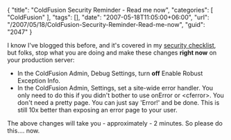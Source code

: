 {
	"title": "ColdFusion Security Reminder - Read me now",
	"categories": [
		"ColdFusion"
	],
	"tags": [],
	"date": "2007-05-18T11:05:00+06:00",
	"url": "/2007/05/18/ColdFusion-Security-Reminder-Read-me-now",
	"guid": "2047"
}

I know I've blogged this before, and it's covered in my <a href="http://ray.camdenfamily.com/coldfusionsecuritychecklist.cfm">security checklist</a>, but folks, stop what you are doing and make these changes <b>right now</b> on your production server:

<ul>
<li>In the ColdFusion Admin, Debug Settings, turn <b>off</b> Enable Robust Exception Info.
<li>In the ColdFusion Admin, Settings, set a site-wide error handler. You only need to do this if you didn't bother to use onError or &lt;cferror&gt;. You don't need a pretty page. You can just say 'Error!' and be done. This is still 10x better than exposing an error page to your user.
</ul>

The above changes will take you - approximately - 2 minutes. So please do this.... now.